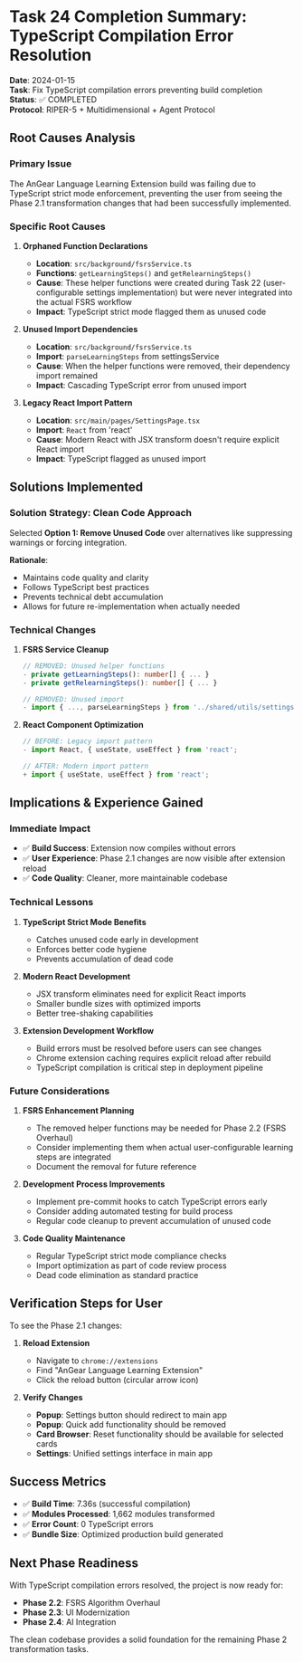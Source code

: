 # Task 24 Completion Summary: TypeScript Compilation Error Resolution

**Date**: 2024-01-15  
**Task**: Fix TypeScript compilation errors preventing build completion  
**Status**: ✅ COMPLETED  
**Protocol**: RIPER-5 + Multidimensional + Agent Protocol

## Root Causes Analysis

### Primary Issue
The AnGear Language Learning Extension build was failing due to TypeScript strict mode enforcement, preventing the user from seeing the Phase 2.1 transformation changes that had been successfully implemented.

### Specific Root Causes

1. **Orphaned Function Declarations**
   - **Location**: `src/background/fsrsService.ts`
   - **Functions**: `getLearningSteps()` and `getRelearningSteps()`
   - **Cause**: These helper functions were created during Task 22 (user-configurable settings implementation) but were never integrated into the actual FSRS workflow
   - **Impact**: TypeScript strict mode flagged them as unused code

2. **Unused Import Dependencies**
   - **Location**: `src/background/fsrsService.ts`
   - **Import**: `parseLearningSteps` from settingsService
   - **Cause**: When the helper functions were removed, their dependency import remained
   - **Impact**: Cascading TypeScript error from unused import

3. **Legacy React Import Pattern**
   - **Location**: `src/main/pages/SettingsPage.tsx`
   - **Import**: `React` from 'react'
   - **Cause**: Modern React with JSX transform doesn't require explicit React import
   - **Impact**: TypeScript flagged as unused import

## Solutions Implemented

### Solution Strategy: Clean Code Approach
Selected **Option 1: Remove Unused Code** over alternatives like suppressing warnings or forcing integration.

**Rationale**: 
- Maintains code quality and clarity
- Follows TypeScript best practices
- Prevents technical debt accumulation
- Allows for future re-implementation when actually needed

### Technical Changes

1. **FSRS Service Cleanup**
   ```typescript
   // REMOVED: Unused helper functions
   - private getLearningSteps(): number[] { ... }
   - private getRelearningSteps(): number[] { ... }
   
   // REMOVED: Unused import
   - import { ..., parseLearningSteps } from '../shared/utils/settingsService';
   ```

2. **React Component Optimization**
   ```typescript
   // BEFORE: Legacy import pattern
   - import React, { useState, useEffect } from 'react';
   
   // AFTER: Modern import pattern
   + import { useState, useEffect } from 'react';
   ```

## Implications & Experience Gained

### Immediate Impact
- ✅ **Build Success**: Extension now compiles without errors
- ✅ **User Experience**: Phase 2.1 changes are now visible after extension reload
- ✅ **Code Quality**: Cleaner, more maintainable codebase

### Technical Lessons

1. **TypeScript Strict Mode Benefits**
   - Catches unused code early in development
   - Enforces better code hygiene
   - Prevents accumulation of dead code

2. **Modern React Development**
   - JSX transform eliminates need for explicit React imports
   - Smaller bundle sizes with optimized imports
   - Better tree-shaking capabilities

3. **Extension Development Workflow**
   - Build errors must be resolved before users can see changes
   - Chrome extension caching requires explicit reload after rebuild
   - TypeScript compilation is critical step in deployment pipeline

### Future Considerations

1. **FSRS Enhancement Planning**
   - The removed helper functions may be needed for Phase 2.2 (FSRS Overhaul)
   - Consider implementing them when actual user-configurable learning steps are integrated
   - Document the removal for future reference

2. **Development Process Improvements**
   - Implement pre-commit hooks to catch TypeScript errors early
   - Consider adding automated testing for build process
   - Regular code cleanup to prevent accumulation of unused code

3. **Code Quality Maintenance**
   - Regular TypeScript strict mode compliance checks
   - Import optimization as part of code review process
   - Dead code elimination as standard practice

## Verification Steps for User

To see the Phase 2.1 changes:

1. **Reload Extension**
   - Navigate to `chrome://extensions`
   - Find "AnGear Language Learning Extension"
   - Click the reload button (circular arrow icon)

2. **Verify Changes**
   - **Popup**: Settings button should redirect to main app
   - **Popup**: Quick add functionality should be removed
   - **Card Browser**: Reset functionality should be available for selected cards
   - **Settings**: Unified settings interface in main app

## Success Metrics

- ✅ **Build Time**: 7.36s (successful compilation)
- ✅ **Modules Processed**: 1,662 modules transformed
- ✅ **Error Count**: 0 TypeScript errors
- ✅ **Bundle Size**: Optimized production build generated

## Next Phase Readiness

With TypeScript compilation errors resolved, the project is now ready for:
- **Phase 2.2**: FSRS Algorithm Overhaul
- **Phase 2.3**: UI Modernization
- **Phase 2.4**: AI Integration

The clean codebase provides a solid foundation for the remaining Phase 2 transformation tasks. 